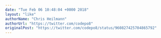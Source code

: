 ```yaml
---
date: "Tue Feb 06 10:48:04 +0000 2018"
layout: "like"
authorName: "Chris Heilmann"
authorUrl: "https://twitter.com/codepo8"
originalPost: "https://twitter.com/codepo8/status/960827425704865792"
---
```

